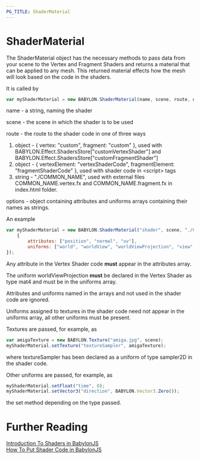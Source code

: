 ```yaml
---
PG_TITLE: ShaderMaterial
---
```


# ShaderMaterial
The ShaderMaterial object has the necessary methods to pass data from your scene to the Vertex and Fragment Shaders and returns a material that can be applied to any mesh. This returned material effects how the mesh will look based on the code in the shaders.

It is called by 

```javascript
var myShaderMaterial = new BABYLON.ShaderMaterial(name, scene, route, options);
```

name - a string, naming the shader

scene - the scene in which the shader is to be used 

route - the route to the shader code in one of three ways  
1. object - { vertex: "custom",  fragment: "custom" }, used with BABYLON.Effect.ShadersStore["customVertexShader"] and BABYLON.Effect.ShadersStore["customFragmentShader"]  
2. object - { vertexElement: "vertexShaderCode", fragmentElement: "fragmentShaderCode" }, used with shader code in &lt;script&gt; tags  
3. string - "./COMMON\_NAME", used with external files COMMON\_NAME.vertex.fx and COMMON\_NAME.fragment.fx in index.html folder.

options - object containing attributes and uniforms arrays containing their names as strings.

An example

```javascript
var myShaderMaterial = new BABYLON.ShaderMaterial("shader", scene, "./COMMON_NAME",
    {
        attributes: ["position", "normal", "uv"],
        uniforms: ["world", "worldView", "worldViewProjection", "view", "projection", "time", "direction" ]
});
```

Any attribute in the Vertex Shader code **must** appear in the attributes array.

The uniform worldViewProjection **must** be declared in the Vertex Shader as type mat4 and must be in the uniforms array.

Attributes and uniforms named in the arrays and not used in the shader code are ignored.

Uniforms assigned to textures in the shader code need not appear in the uniforms array, all other uniforms must be present.

Textures are passed, for example, as 

```javascript
var amigaTexture = new BABYLON.Texture("amiga.jpg", scene);
myShaderMaterial.setTexture("textureSampler", amigaTexture);
```

where textureSampler has been declared as a uniform of type sampler2D in the shader code.

Other uniforms are passed, for example, as

```javascript
myShaderMaterial.setFloat("time", 0);
myShaderMaterial.setVector3("direction", BABYLON.Vector3.Zero());
```

the set method depending on the type passed.

# Further Reading

[Introduction To Shaders in BabylonJS](/resources/ShaderIntro)  
[How To Put Shader Code in BabylonJS](/how_to/Putting.html)